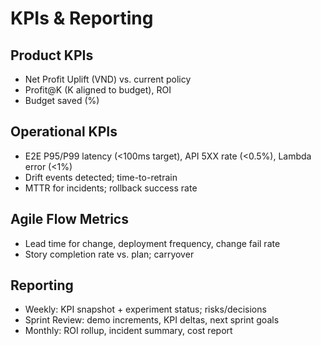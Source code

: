 # KPIs & Reporting

## Product KPIs
- Net Profit Uplift (VND) vs. current policy
- Profit@K (K aligned to budget), ROI
- Budget saved (%)

## Operational KPIs
- E2E P95/P99 latency (<100ms target), API 5XX rate (<0.5%), Lambda error (<1%)
- Drift events detected; time-to-retrain
- MTTR for incidents; rollback success rate

## Agile Flow Metrics
- Lead time for change, deployment frequency, change fail rate
- Story completion rate vs. plan; carryover

## Reporting
- Weekly: KPI snapshot + experiment status; risks/decisions
- Sprint Review: demo increments, KPI deltas, next sprint goals
- Monthly: ROI rollup, incident summary, cost report
